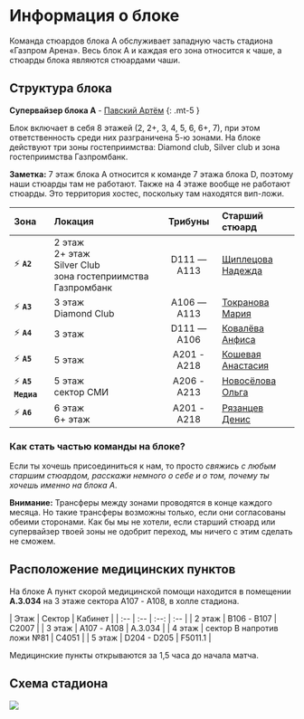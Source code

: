 # Информация о блоке

Команда стюардов блока А обслуживает западную часть стадиона «Газпром Арена». Весь блок А и каждая его зона относится к чаше, а стюарды блока являются стюардами чаши.

## Структура блока

**Супервайзер блока А** - [Павский Артём](https://vk.com/id9241188)
{: .mt-5 }

Блок включает в себя 8 этажей (2, 2+, 3, 4, 5, 6, 6+, 7), при этом ответственность среди них разграничена 5-ю зонами. На блоке действуют три зоны гостеприимства:
Diamond club, Silver club и зона гостеприимства Газпромбанк.

<div class="tip color-background-info color-border-info">
<p><strong>Заметка:</strong> 7 этаж блока A относится к команде 7 этажа блока D, поэтому наши стюарды там не работают. Также на 4 этаже вообще не работают стюарды. Это территория хостес, поскольку там находятся вип-ложи.</p>
</div>

| Зона | Локация | Трибуны | Старший стюард |
| :-- | :-- | :--: | :-- |
| ⚡️ **`A2`** | 2 этаж<br>2+ этаж<br>Silver Club<br>зона гостеприимства Газпромбанк | D111 — A113 | [Щиплецова Надежда](https://vk.com/nadyaschipl) |
| ⚡️ **`A3`** | 3 этаж<br>Diamond Club | A106 — A113 | [Токранова Мария](https://vk.com/tokranovamari) |
| ⚡️ **`A4`** | 3 этаж | D111 — A106 | [Ковалёва Анфиса](https://vk.com/anfisakov) |
| ⚡️ **`A5`** | 5 этаж | А201 - А218 | [Кошевая Анастасия](https://vk.com/id25374416) |
| ⚡️ **`A5 Медиа`** | 5 этаж<br>сектор СМИ | А206 - А213 | [Новосёлова Ольга](https://vk.com/novo.olga) |
| ⚡️ **`A6`** | 6 этаж<br>6+ этаж | А201 - А218 | [Рязанцев Денис](https://vk.com/albums68710933) |

### Как стать частью команды на блоке?

Если ты хочешь присоединиться к нам, то просто *свяжись с любым старшим стюардом, расскажи немного о себе и о том, почему ты хочешь именно на блока А*. 

<div class="tip color-background-danger color-border-danger">
<p><strong>Внимание:</strong> Трансферы между зонами проводятся в конце каждого месяца. Но такие трансферы возможны только, если они согласованы обеими сторонами. Как бы мы не хотели, если старший стюард или супервайзер твоей зоны не одобрит переход, мы ничего с этим сделать не сможем.</p>
</div>

## Расположение медицинских пунктов

На блоке А пункт скорой медицинской помощи находится в помещении **А.3.034** на 3 этаже сектора А107 - A108, в холле стадиона.

| Этаж | Сектор | Кабинет | 
| :-- | :-- | :--: | :-- |
| 2 этаж | В106 - B107 | С2007 |
| 3 этаж | А107 - A108 | А.3.034 |
| 4 этаж | сектор B напротив ложи №81 | С4051 |
| 5 этаж | D204 - D205 | F5011.1 |

Медицинские пункты открываются за 1,5 часа до начала матча.

## Схема стадиона
  
<img src="https://github.com/Callistoboy/stewards-a-book/blob/github-pages/assets/images/stadium.jpg?raw=true" style="max-width: 100%;">

